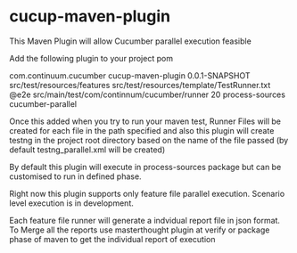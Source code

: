 # cucup-maven-plugin
This Maven Plugin will allow Cucumber parallel execution feasible

Add the following plugin to your project pom

 <plugin>
				<groupId>com.continuum.cucumber</groupId>
				<artifactId>cucup-maven-plugin</artifactId>
				<version>0.0.1-SNAPSHOT</version>
				<configuration>
					<featureFilePath>src/test/resources/features</featureFilePath>
					<runnerTemplatePath>src/test/resources/template/TestRunner.txt</runnerTemplatePath>
					<tagsToExecute>@e2e</tagsToExecute>
					<pathToPlaceRunnerFiles>src/main/test/com/continnum/cucumber/runner</pathToPlaceRunnerFiles>
          <totalThreads>20</totalThreads>
          <testngForExecutionName></testngForExecutionName>
				</configuration>
				<executions>
					<execution>
						<phase>process-sources</phase>
						<goals>
							<goal>cucumber-parallel</goal>
						</goals>
					</execution>
				</executions>
</plugin>

Once this added when you try to run your maven test, Runner Files will be created for each file in the path specified and also this plugin will create testng
in the project root directory based on the name of the file passed (by default testng_parallel.xml will be created)

By default this plugin will execute in process-sources package but can be customised to run in defined phase.

Right now this plugin supports only feature file parallel execution. Scenario level execution is in development.

Each feature file runner will generate a indvidual report file in json format. To Merge all the reports use masterthought plugin at verify or package
phase of maven to get the individual report of execution
